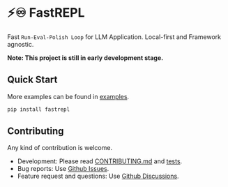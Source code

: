 # ⚡♾️ FastREPL
Fast `Run-Eval-Polish Loop` for LLM Application. Local-first and Framework agnostic.

**Note: This project is still in early development stage.**

## Quick Start
More examples can be found in [examples](/examples).

```bash
pip install fastrepl
```

## Contributing
Any kind of contribution is welcome. 

- Development: Please read [CONTRIBUTING.md](CONTRIBUTING.md) and [tests](tests).
- Bug reports: Use [Github Issues](https://github.com/yujonglee/fastrepl/issues).
- Feature request and questions: Use [Github Discussions](https://github.com/yujonglee/fastrepl/discussions).
